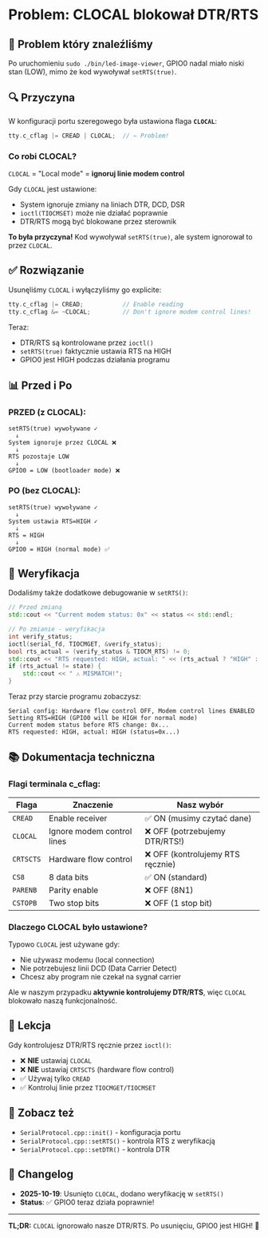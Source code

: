 # Problem: CLOCAL blokował DTR/RTS

## 🐛 Problem który znaleźliśmy

Po uruchomieniu `sudo ./bin/led-image-viewer`, GPIO0 nadal miało niski stan (LOW), mimo że kod wywoływał `setRTS(true)`.

## 🔍 Przyczyna

W konfiguracji portu szeregowego była ustawiona flaga **`CLOCAL`**:

```c
tty.c_cflag |= CREAD | CLOCAL;  // ← Problem!
```

### Co robi CLOCAL?

`CLOCAL` = "Local mode" = **ignoruj linie modem control**

Gdy `CLOCAL` jest ustawione:
- System ignoruje zmiany na liniach DTR, DCD, DSR
- `ioctl(TIOCMSET)` może nie działać poprawnie
- DTR/RTS mogą być blokowane przez sterownik

**To była przyczyna!** Kod wywoływał `setRTS(true)`, ale system ignorował to przez `CLOCAL`.

## ✅ Rozwiązanie

Usunęliśmy `CLOCAL` i wyłączyliśmy go explicite:

```c
tty.c_cflag |= CREAD;           // Enable reading
tty.c_cflag &= ~CLOCAL;         // Don't ignore modem control lines!
```

Teraz:
- DTR/RTS są kontrolowane przez `ioctl()`
- `setRTS(true)` faktycznie ustawia RTS na HIGH
- GPIO0 jest HIGH podczas działania programu

## 📊 Przed i Po

### PRZED (z CLOCAL):
```
setRTS(true) wywoływane ✓
  ↓
System ignoruje przez CLOCAL ❌
  ↓
RTS pozostaje LOW
  ↓
GPIO0 = LOW (bootloader mode) ❌
```

### PO (bez CLOCAL):
```
setRTS(true) wywoływane ✓
  ↓
System ustawia RTS=HIGH ✓
  ↓
RTS = HIGH
  ↓
GPIO0 = HIGH (normal mode) ✅
```

## 🧪 Weryfikacja

Dodaliśmy także dodatkowe debugowanie w `setRTS()`:

```cpp
// Przed zmianą
std::cout << "Current modem status: 0x" << status << std::endl;

// Po zmianie - weryfikacja
int verify_status;
ioctl(serial_fd, TIOCMGET, &verify_status);
bool rts_actual = (verify_status & TIOCM_RTS) != 0;
std::cout << "RTS requested: HIGH, actual: " << (rts_actual ? "HIGH" : "LOW");
if (rts_actual != state) {
    std::cout << " ⚠️ MISMATCH!";
}
```

Teraz przy starcie programu zobaczysz:
```
Serial config: Hardware flow control OFF, Modem control lines ENABLED
Setting RTS=HIGH (GPIO0 will be HIGH for normal mode)
Current modem status before RTS change: 0x...
RTS requested: HIGH, actual: HIGH (status=0x...)
```

## 📚 Dokumentacja techniczna

### Flagi terminala c_cflag:

| Flaga | Znaczenie | Nasz wybór |
|-------|-----------|------------|
| `CREAD` | Enable receiver | ✅ ON (musimy czytać dane) |
| `CLOCAL` | Ignore modem control lines | ❌ OFF (potrzebujemy DTR/RTS!) |
| `CRTSCTS` | Hardware flow control | ❌ OFF (kontrolujemy RTS ręcznie) |
| `CS8` | 8 data bits | ✅ ON (standard) |
| `PARENB` | Parity enable | ❌ OFF (8N1) |
| `CSTOPB` | Two stop bits | ❌ OFF (1 stop bit) |

### Dlaczego CLOCAL było ustawione?

Typowo `CLOCAL` jest używane gdy:
- Nie używasz modemu (local connection)
- Nie potrzebujesz linii DCD (Data Carrier Detect)
- Chcesz aby program nie czekał na sygnał carrier

Ale w naszym przypadku **aktywnie kontrolujemy DTR/RTS**, więc `CLOCAL` blokowało naszą funkcjonalność.

## 🎯 Lekcja

Gdy kontrolujesz DTR/RTS ręcznie przez `ioctl()`:
- ❌ **NIE** ustawiaj `CLOCAL`
- ❌ **NIE** ustawiaj `CRTSCTS` (hardware flow control)
- ✅ Używaj tylko `CREAD`
- ✅ Kontroluj linie przez `TIOCMGET/TIOCMSET`

## 🔗 Zobacz też

- `SerialProtocol.cpp::init()` - konfiguracja portu
- `SerialProtocol.cpp::setRTS()` - kontrola RTS z weryfikacją
- `SerialProtocol.cpp::setDTR()` - kontrola DTR

## 📝 Changelog

- **2025-10-19**: Usunięto `CLOCAL`, dodano weryfikację w `setRTS()`
- **Status**: ✅ GPIO0 teraz działa poprawnie!

---

**TL;DR:** `CLOCAL` ignorowało nasze DTR/RTS. Po usunięciu, GPIO0 jest HIGH! 🎉

